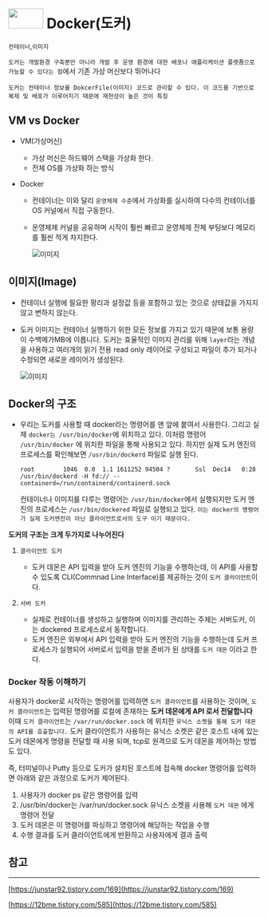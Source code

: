# <img src="https://t1.daumcdn.net/cfile/tistory/9975EB375B055B7519" width="70" height="40"/> Docker(도커)
  
  
  `컨테이너`,`이미지`
  
  `도커는 개발환경 구축뿐만 아니라 개발 후 운영 환경에 대한 배포나 애플리케이션 플랫폼으로 가능할 수 있다는 점`에서 기존 가상 머신보다 뛰어나다
  
  `도커는 컨테이너 정보를 DokcerFile(이미지) 코드로 관리할 수 있다. 이 코드를 기반으로 복제 및 배포가 이루어지기 때문에 재현성이 높은 것이 특징`

  ## VM vs Docker 
  
  - VM(가상머신)
    - 가상 머신은 하드웨어 스택을 가상화 한다.
    - 전체 OS를 가상화 하는 방식

  - Docker
    - 컨테이너는 이와 달리 `운영체제 수준`에서 가상화를 실시하여 다수의 컨테이너를 OS 커널에서 직접 구동한다.
    - 운영체제 커널을 공유하며 시작이 훨씬 빠르고 운영체제 전체 부팅보다 메모리를 훨씬 적게 차지한다.
  
  
         ![이미지](https://img1.daumcdn.net/thumb/R1280x0/?scode=mtistory2&fname=https%3A%2F%2Fblog.kakaocdn.net%2Fdn%2Fzb2zd%2FbtqFnv1zOjt%2F6ocg67efhRGZA12v9KPHKk%2Fimg.png)
  
  
  
  ## 이미지(Image)
  
   - 컨테이너 실행에 필요한 팡리과 설정값 등을 포함하고 있는 것으로 상태값을 가지지 않고 변하지 않는다.
   - 도커 이미지는 컨테이너 실행하기 위한 모든 정보를 가지고 있기 때문에 보통 용량이 수백메가MB에 이릅니다. 도커는 효율적인 이미지 관리를 위해
     `layer`라는 개념을 사용하고 여러개의 읽기 전용 read only 레이어로 구성되고 파일이 추가 되거나 수정되면 새로운 레이어가 생성된다.
     
     ![이미지](https://subicura.com/assets/article_images/2017-01-19-docker-guide-for-beginners-1/image-layer.png)
     
  ## __Docker의 구조__
  
  - 우리는 도커를 사용할 때 docker라는 명령어를 맨 앞에 붙여서 사용한다. 그리고 실제 `docker는 /usr/bin/docker`에 위치하고 있다. 이처럼 명령어 `/usr/bin/docker` 에 위치한 파일을 통해
    사용되고 있다. 하지만 실제 도커 엔진의 프로세스를 확인해보면 `/usr/bin/dockerd` 파일로 실행 된다.
    ~~~Linux
    root        1046  0.0  1.1 1611252 94504 ?       Ssl  Dec14   0:28 /usr/bin/dockerd -H fd:// --containerd=/run/containerd/containerd.sock
    ~~~
    
    컨테이너나 이미지를 다루는 명령어는 `/usr/bin/docker`에서 실행되지만 도커 엔진의 프로세스는 `/usr/bin/dockered` 파일로 실행되고 있다. `이는 docker의 명령어가 실제 도커엔진이 아닌
    클라이언트로서의 도구 이기 때문이다.`
    
  **도커의 구조는 크게 두가지로 나누어진다**
  
  1. `클라이언트 도커`
      
      - 도커 데몬은 API 입력을 받아 도커 엔진의 기능을 수행하는데, 이 API를 사용할 수 있도록 CLI(Commnad Line Interface)를 제공하는 것이 `도커 클라이언트`이다.
      
  2. `서버 도커`
  
      - 실제로 컨테이너를 생성하고 실행하며 이미지를 관리하는 주체는 서버도커, 이는 dockered 프로세스로서 동작합니다.
      - 도커 엔진은 외부에서 API 입력을 받아 도커 엔진의 기능을 수행하는데 도커 프로세스가 실행되어 서버로서 입력을 받을 준비가 된 상태를 `도커 데몬` 이라고 한다.


  ### Docker 작동 이해하기
  
  사용자가 docker로 시작하는 명령어를 입력하면 `도커 클라이언트`를 사용하는 것이며, `도커 클라이언트`는 입력된 명령어를 로컬에 존재하는 __도커 데몬에게 API 로서 전달합니다__
  이때 `도커 클라이언트`는 `/var/run/docker.sock` 에 위치한 `유닉스 소켓을 통해 도커 데몬의 API를 호출합니다.` 도커 클라이언트가 사용하는 유닉스 소켓은 같은 호스트 내에 있는 도커 데몬에게
  명령을 전달할 때 사용 되며, tcp로 원격으로 도커 데몬을 제어하는 방법도 있다.
  
  즉, 터미널이나 Putty 등으로 도커가 설치된 호스트에 접속해 docker 명령어를 입력하면 아래와 같은 과정으로 도커가 제어된다.
  1. 사용자가 docker ps 같은 명령어를 입력
  2. /usr/bin/docker는 /var/run/docker.sock 유닉스 소켓을 사용해 `도커 데몬` 에게 명령어 전달
  3. 도커 데몬은 이 명령어를 파싱하고 명령어에 해당하는 작업을 수행
  4. 수행 결과를 도커 클라이언트에게 반환하고 사용자에게 결과 출력
  
  ## 참고
  ---
  [https://junstar92.tistory.com/169](https://junstar92.tistory.com/169)
  
  [https://12bme.tistory.com/585](https://12bme.tistory.com/585)
  
